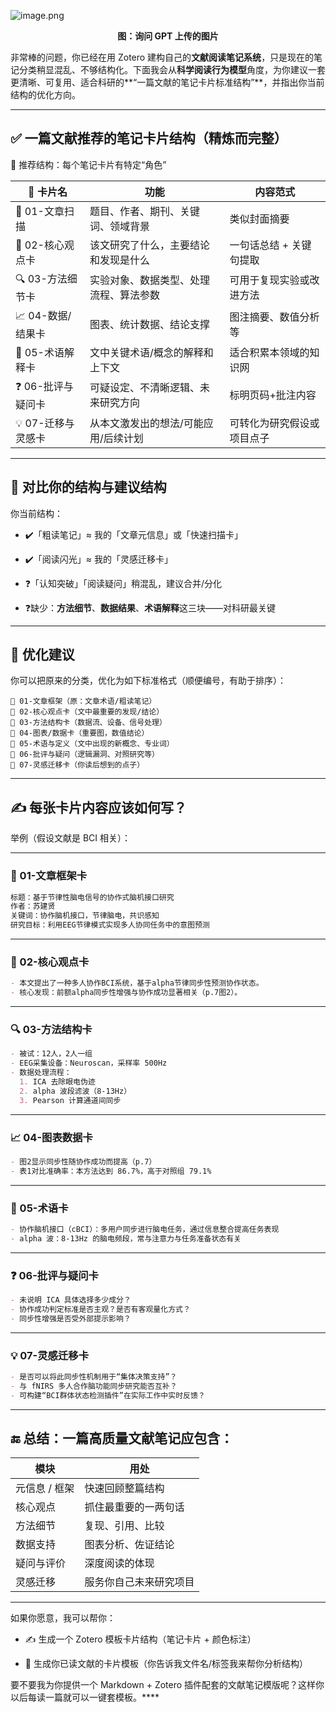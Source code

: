 
![image.png](https://i0.hdslb.com/bfs/openplatform/4796fc6a4b8ccdf44da3f20539a26458b596012f.png)

<center><b>图：询问 GPT 上传的图片</b></center>

非常棒的问题，你已经在用 Zotero 建构自己的**文献阅读笔记系统**，只是现在的笔记分类稍显混乱、不够结构化。下面我会从**科学阅读行为模型**角度，为你建议一套更清晰、可复用、适合科研的**“一篇文献的笔记卡片标准结构”**，并指出你当前结构的优化方向。

---

## ✅ 一篇文献推荐的笔记卡片结构（精炼而完整）

 📁 推荐结构：每个笔记卡片有特定“角色”

| 📂 卡片名       | 功能                  | 内容范式          |
| ------------ | ------------------- | ------------- |
| 📜 01-文章扫描   | 题目、作者、期刊、关键词、领域背景   | 类似封面摘要        |
| 🧠 02-核心观点卡  | 该文研究了什么，主要结论和发现是什么  | 一句话总结 + 关键句提取 |
| 🔍 03-方法细节卡  | 实验对象、数据类型、处理流程、算法参数 | 可用于复现实验或改进方法  |
| 📈 04-数据/结果卡 | 图表、统计数据、结论支撑        | 图注摘要、数值分析等    |
| 🧩 05-术语解释卡  | 文中关键术语/概念的解释和上下文    | 适合积累本领域的知识网   |
| ❓ 06-批评与疑问卡  | 可疑设定、不清晰逻辑、未来研究方向   | 标明页码+批注内容     |
| 💡 07-迁移与灵感卡 | 从本文激发出的想法/可能应用/后续计划 | 可转化为研究假设或项目点子 |

---

## 🔄 对比你的结构与建议结构

你当前结构：

- ✔️「粗读笔记」≈ 我的「文章元信息」或「快速扫描卡」
    
- ✔️「阅读闪光」≈ 我的「灵感迁移卡」
    
- ❓「认知突破」「阅读疑问」稍混乱，建议合并/分化
    
- ❓缺少：**方法细节**、**数据结果**、**术语解释**这三块——对科研最关键
    

---

## 📌 优化建议

你可以把原来的分类，优化为如下标准格式（顺便编号，有助于排序）：

```
📁 01-文章框架（原：文章术语/粗读笔记）
📁 02-核心观点卡（文中最重要的发现/结论）
📁 03-方法结构卡（数据流、设备、信号处理）
📁 04-图表/数据卡（重要图，数值结论）
📁 05-术语与定义（文中出现的新概念、专业词）
📁 06-批评与疑问（逻辑漏洞、对照研究等）
📁 07-灵感迁移卡（你读后想到的点子）
```

---

## ✍️ 每张卡片内容应该如何写？

举例（假设文献是 BCI 相关）：

---

### 📜 01-文章框架卡

```md
标题：基于节律性脑电信号的协作式脑机接口研究  
作者：苏建贤  
关键词：协作脑机接口，节律脑电，共识感知  
研究目标：利用EEG节律模式实现多人协同任务中的意图预测
```

---

### 🧠 02-核心观点卡

```md
- 本文提出了一种多人协作BCI系统，基于alpha节律同步性预测协作状态。
- 核心发现：前额alpha同步性增强与协作成功显著相关（p.7图2）。
```

---

### 🔍 03-方法结构卡

```md
- 被试：12人，2人一组
- EEG采集设备：Neuroscan，采样率 500Hz
- 数据处理流程：
  1. ICA 去除眼电伪迹
  2. alpha 波段滤波（8-13Hz）
  3. Pearson 计算通道间同步
```

---

### 📈 04-图表数据卡

```md
- 图2显示同步性随协作成功而提高（p.7）
- 表1对比准确率：本方法达到 86.7%，高于对照组 79.1%
```

---

### 🧩 05-术语卡

```md
- 协作脑机接口（cBCI）：多用户同步进行脑电任务，通过信息整合提高任务表现
- alpha 波：8-13Hz 的脑电频段，常与注意力与任务准备状态有关
```

---

### ❓ 06-批评与疑问卡

```md
- 未说明 ICA 具体选择多少成分？
- 协作成功判定标准是否主观？是否有客观量化方式？
- 同步性增强是否受外部提示影响？
```

---

### 💡 07-灵感迁移卡

```md
- 是否可以将此同步性机制用于“集体决策支持”？
- 与 fNIRS 多人合作脑功能同步研究能否互补？
- 可构建“BCI群体状态检测插件”在实际工作中实时反馈？
```

---

## 🔚 总结：一篇高质量文献笔记应包含：

|模块|用处|
|---|---|
|元信息 / 框架|快速回顾整篇结构|
|核心观点|抓住最重要的一两句话|
|方法细节|复现、引用、比较|
|数据支持|图表分析、佐证结论|
|疑问与评价|深度阅读的体现|
|灵感迁移|服务你自己未来研究项目|

---

如果你愿意，我可以帮你：

- ✍️ 生成一个 Zotero 模板卡片结构（笔记卡片 + 颜色标注）
    
- 🧱 生成你已读文献的卡片模板（你告诉我文件名/标签我来帮你分析结构）
    

要不要我为你提供一个 Markdown + Zotero 插件配套的文献笔记模版呢？这样你以后每读一篇就可以一键套模板。****